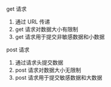 get 请求 

1. 通过 URL 传递
2. get 请求对数据大小有限制
3. get 请求用于提交非敏感数据和小数据





post 请求

1. 通过请求头提交数据
2. post 请求对数据大小无限制
3. post 请求用于提交敏感数据和大数据